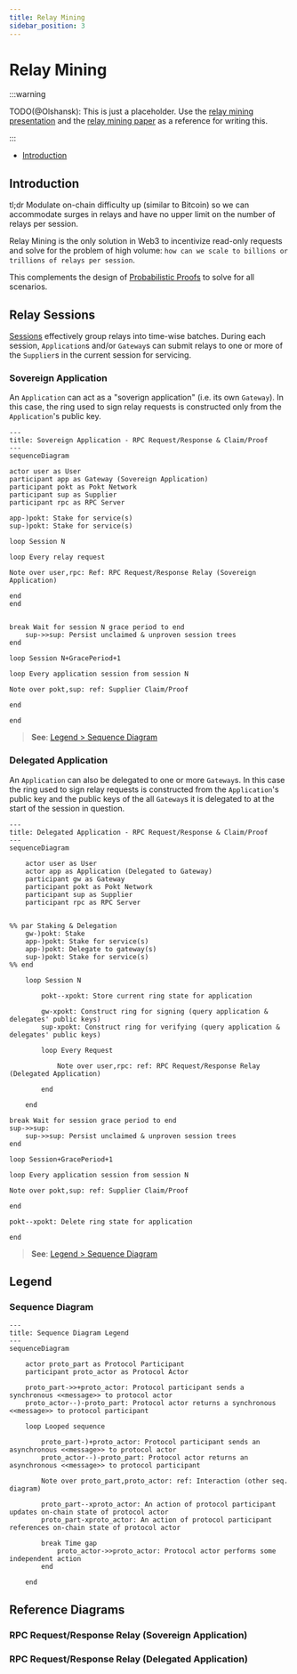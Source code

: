 ```yaml
---
title: Relay Mining
sidebar_position: 3
---
```


# Relay Mining <!-- omit in toc -->

:::warning

TODO(@Olshansk): This is just a placeholder. Use the [relay mining presentation](https://docs.google.com/presentation/d/1xlCGzS_oHXJOzvcu-jHZUfmhD3qeVCzc6SUSJijTuJ4/edit#slide=id.p) and
the [relay mining paper](https://arxiv.org/abs/2305.10672) as a reference for writing this.

:::

- [Introduction](#introduction)

## Introduction

tl;dr Modulate on-chain difficulty up (similar to Bitcoin) so we can accommodate
surges in relays and have no upper limit on the number of relays per session.

Relay Mining is the only solution in Web3 to incentivize read-only requests
and solve for the problem of high volume: `how can we scale to billions or trillions
of relays per session`.

This complements the design of [Probabilistic Proofs](./probabilistic_proofs.md)
to solve for all scenarios.

## Relay Sessions

[Sessions](./session) effectively group relays into time-wise batches. During each session,
`Application`s and/or `Gateway`s can submit relays to one or more of the `Supplier`s
in the current session for servicing.

### Sovereign Application

An `Application` can act as a "soverign application" (i.e. its own `Gateway`).
In this case, the ring used to sign relay requests is constructed only from
the `Application`'s public key.

```mermaid
---
title: Sovereign Application - RPC Request/Response & Claim/Proof
---
sequenceDiagram

actor user as User
participant app as Gateway (Sovereign Application)
participant pokt as Pokt Network
participant sup as Supplier
participant rpc as RPC Server

app-)pokt: Stake for service(s)
sup-)pokt: Stake for service(s)

loop Session N

loop Every relay request

Note over user,rpc: Ref: RPC Request/Response Relay (Sovereign Application)

end
end


break Wait for session N grace period to end
    sup->>sup: Persist unclaimed & unproven session trees
end

loop Session N+GracePeriod+1

loop Every application session from session N

Note over pokt,sup: ref: Supplier Claim/Proof

end

end
```
> **See**: [Legend > Sequence Diagram](#sequence-diagram)

### Delegated Application

An `Application` can also be delegated to one or more `Gateway`s. In this case
the ring used to sign relay requests is constructed from the `Application`'s
public key and the public keys of the all `Gateway`s it is delegated to at the
start of the session in question.

```mermaid
---
title: Delegated Application - RPC Request/Response & Claim/Proof
---
sequenceDiagram

    actor user as User
    actor app as Application (Delegated to Gateway)
    participant gw as Gateway
    participant pokt as Pokt Network
    participant sup as Supplier
    participant rpc as RPC Server


%% par Staking & Delegation
    gw-)pokt: Stake
    app-)pokt: Stake for service(s)
    app-)pokt: Delegate to gateway(s)
    sup-)pokt: Stake for service(s)
%% end

    loop Session N

        pokt--xpokt: Store current ring state for application

        gw-xpokt: Construct ring for signing (query application & delegates' public keys)
        sup-xpokt: Construct ring for verifying (query application & delegates' public keys)

        loop Every Request

            Note over user,rpc: ref: RPC Request/Response Relay (Delegated Application)

        end

    end

break Wait for session grace period to end
sup->>sup: 
    sup->>sup: Persist unclaimed & unproven session trees
end

loop Session+GracePeriod+1

loop Every application session from session N

Note over pokt,sup: ref: Supplier Claim/Proof

end

pokt--xpokt: Delete ring state for application

end

```
> **See**: [Legend > Sequence Diagram](#sequence-diagram)

## Legend

### Sequence Diagram
```mermaid
---
title: Sequence Diagram Legend
---
sequenceDiagram

    actor proto_part as Protocol Participant
    participant proto_actor as Protocol Actor

    proto_part->>+proto_actor: Protocol participant sends a synchronous <<message>> to protocol actor
    proto_actor--)-proto_part: Protocol actor returns a synchronous <<message>> to protocol participant

    loop Looped sequence

        proto_part-)+proto_actor: Protocol participant sends an asynchronous <<message>> to protocol actor
        proto_actor--)-proto_part: Protocol actor returns an asynchronous <<message>> to protocol participant

        Note over proto_part,proto_actor: ref: Interaction (other seq. diagram)

        proto_part--xproto_actor: An action of protocol participant updates on-chain state of protocol actor
        proto_part-xproto_actor: An action of protocol participant references on-chain state of protocol actor

        break Time gap
            proto_actor->>proto_actor: Protocol actor performs some independent action
        end

    end
```

## Reference Diagrams

### RPC Request/Response Relay (Sovereign Application)

### RPC Request/Response Relay (Delegated Application)

### 
